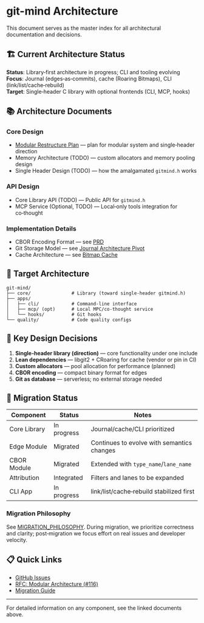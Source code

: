 <!-- SPDX-License-Identifier: LicenseRef-MIND-UCAL-1.0 -->
<!-- © 2025 J. Kirby Ross / Neuroglyph Collective -->

# git-mind Architecture

This document serves as the master index for all architectural documentation and decisions.

## 🏗️ Current Architecture Status

__Status__: Library‑first architecture in progress; CLI and tooling evolving  
__Focus__: Journal (edges‑as‑commits), cache (Roaring Bitmaps), CLI (link/list/cache‑rebuild)  
__Target__: Single‑header C library with optional frontends (CLI, MCP, hooks)

## 📚 Architecture Documents

### Core Design

- [Modular Restructure Plan](docs/architecture/MODULAR_RESTRUCTURE_PLAN.md) — plan for modular system and single‑header direction
- Memory Architecture (TODO) — custom allocators and memory pooling design
- Single Header Design (TODO) — how the amalgamated `gitmind.h` works

### API Design

- Core Library API (TODO) — Public API for `gitmind.h`
- MCP Service (Optional, TODO) — Local‑only tools integration for co‑thought

### Implementation Details

- CBOR Encoding Format — see [PRD](docs/PRDs/PRD-git-mind-semantics-time-travel-prototype.md)
- Git Storage Model — see [Journal Architecture Pivot](docs/architecture/journal-architecture-pivot.md)
- Cache Architecture — see [Bitmap Cache](docs/architecture/bitmap-cache-design.md)

## 🎯 Target Architecture

```
git-mind/
├── core/               # Library (toward single-header gitmind.h)
├── apps/
│   ├── cli/            # Command-line interface
│   ├── mcp/ (opt)      # Local MPC/co‑thought service
│   └── hooks/          # Git hooks
└── quality/            # Code quality configs
```

## 🔧 Key Design Decisions

1. __Single‑header library (direction)__ — core functionality under one include
2. __Lean dependencies__ — libgit2 + CRoaring for cache (vendor or pin in CI)
3. __Custom allocators__ — pool allocation for performance (planned)
4. __CBOR encoding__ — compact binary format for edges
5. __Git as database__ — serverless; no external storage needed

## 🚀 Migration Status

| Component    | Status        | Notes |
|--------------|---------------|-------|
| Core Library | In progress   | Journal/cache/CLI prioritized |
| Edge Module  | Migrated      | Continues to evolve with semantics changes |
| CBOR Module  | Migrated      | Extended with `type_name`/`lane_name` |
| Attribution  | Integrated    | Filters and lanes to be expanded |
| CLI App      | In progress   | link/list/cache‑rebuild stabilized first |

### Migration Philosophy

See [MIGRATION_PHILOSOPHY](docs/architecture/MIGRATION_PHILOSOPHY.md). During migration, we prioritize correctness and clarity; post‑migration we focus effort on real issues and developer velocity.

## 📋 Quick Links

- [GitHub Issues](https://github.com/neuroglyph/git-mind/issues)
- [RFC: Modular Architecture (#116)](https://github.com/neuroglyph/git-mind/issues/116)
- [Migration Guide](docs/architecture/MODULAR_RESTRUCTURE_PLAN.md#migration-strategy)

---

For detailed information on any component, see the linked documents above.
